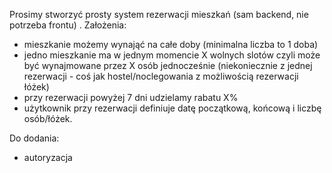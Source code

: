 Prosimy stworzyć prosty system rezerwacji mieszkań (sam backend, nie potrzeba frontu) .
Założenia:
- mieszkanie możemy wynająć na całe doby (minimalna liczba to 1 doba)
- jedno mieszkanie ma w jednym momencie X wolnych slotów czyli może być wynajmowane przez X osób jednocześnie (niekoniecznie z jednej rezerwacji - coś jak hostel/noclegowania z możliwością rezerwacji łóżek)
- przy rezerwacji powyżej 7 dni udzielamy rabatu X%
- użytkownik przy rezerwacji definiuje datę początkową, końcową i liczbę osób/łóżek.


Do dodania:
- autoryzacja